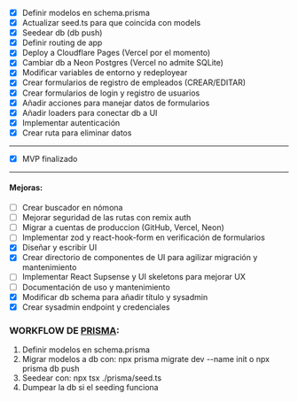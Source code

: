 -   [x] Definir modelos en schema.prisma
-   [x] Actualizar seed.ts para que coincida con models
-   [x] Seedear db (db push)
-   [x] Definir routing de app
-   [x] Deploy a Cloudflare Pages (Vercel por el momento)
-   [x] Cambiar db a Neon Postgres (Vercel no admite SQLite)
-   [x] Modificar variables de entorno y redeployear
-   [x] Crear formularios de registro de empleados (CREAR/EDITAR)
-   [x] Crear formularios de login y registro de usuarios
-   [x] Añadir acciones para manejar datos de formularios
-   [x] Añadir loaders para conectar db a UI
-   [x] Implementar autenticación
-   [x] Crear ruta para eliminar datos

---

-   [x] MVP finalizado

---

#### Mejoras:

-   [ ] Crear buscador en nómona
-   [ ] Mejorar seguridad de las rutas con remix auth
-   [ ] Migrar a cuentas de produccion (GitHub, Vercel, Neon)
-   [ ] Implementar zod y react-hook-form en verificación de formularios
-   [x] Diseñar y escribir UI
-   [x] Crear directorio de componentes de UI para agilizar migración y mantenimiento
-   [ ] Implementar React Supsense y UI skeletons para mejorar UX
-   [ ] Documentación de uso y mantenimiento
-   [x] Modificar db schema para añadir título y sysadmin
-   [x] Crear sysadmin endpoint y credenciales

### WORKFLOW DE [PRISMA](https://www.prisma.io/):

1. Definir modelos en schema.prisma
2. Migrar modelos a db con: npx prisma migrate dev --name init o npx prisma db push
3. Seedear con: npx tsx ./prisma/seed.ts
4. Dumpear la db si el seeding funciona
